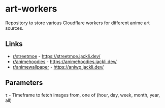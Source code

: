 # art-workers

Repository to store various Cloudflare workers for different anime art sources.

## Links

- [r/streetmoe](https://www.reddit.com/r/streetmoe/) - https://streetmoe.jackli.dev/
- [r/animehoodies](https://www.reddit.com/r/animehoodies/) - https://animehoodies.jackli.dev/
- [r/animewallpaper](https://www.reddit.com/r/animewallpaper/) - https://aniwp.jackli.dev/

## Parameters

`t` - Timeframe to fetch images from, one of (hour, day, week, month, year, all)